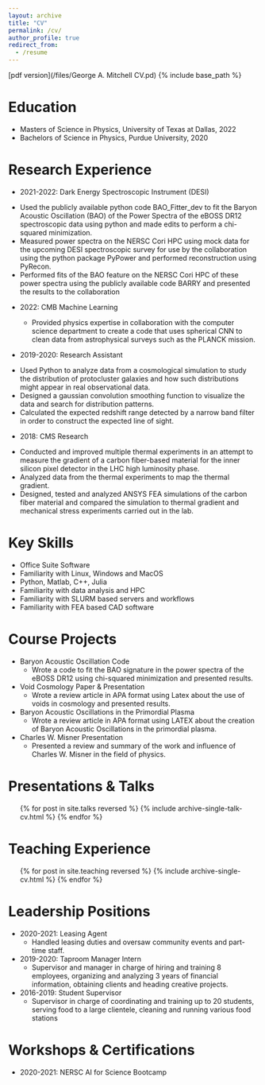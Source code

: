 ```yaml
---
layout: archive
title: "CV"
permalink: /cv/
author_profile: true
redirect_from:
  - /resume
---
```

[pdf version](/files/George A. Mitchell CV.pd)
{% include base_path %}

Education
======
* Masters of Science in Physics, University of Texas at Dallas, 2022
* Bachelors of Science in Physics, Purdue University, 2020

Research Experience
======
* 2021-2022: Dark Energy Spectroscopic Instrument (DESI)
- Used the publicly available python code BAO_Fitter_dev to fit the Baryon Acoustic
Oscillation (BAO) of the Power Spectra of the eBOSS DR12 spectroscopic data using python and made edits to perform a chi-squared minimization.
- Measured power spectra on the NERSC Cori HPC using mock data for the upcoming
DESI spectroscopic survey for use by the collaboration using the python package PyPower and performed reconstruction using PyRecon.
- Performed fits of the BAO feature on the NERSC Cori HPC of these power spectra using the publicly available code BARRY and presented the results to the
collaboration

* 2022: CMB Machine Learning
  * Provided physics expertise in collaboration with the computer science department to create a code that uses spherical CNN to clean data from astrophysical surveys such as the PLANCK mission.

* 2019-2020: Research Assistant
- Used Python to analyze data from a cosmological simulation to study the distribution of protocluster galaxies and how such distributions might appear in real observational data.
- Designed a gaussian convolution smoothing function to visualize the data and search for distribution patterns.
- Calculated the expected redshift range detected by a narrow band filter in order to construct the expected line of sight.

* 2018: CMS Research
- Conducted and improved multiple thermal experiments in an attempt to measure the gradient of a carbon fiber-based material for the inner silicon pixel detector in the LHC high luminosity phase.
- Analyzed data from the thermal experiments to map the thermal gradient.
- Designed, tested and analyzed ANSYS FEA simulations of the carbon fiber material and compared the simulation to thermal gradient and mechanical stress experiments carried out in the lab.

Key Skills
======
* Office Suite Software
* Familiarity with Linux, Windows and MacOS
* Python, Matlab, C++, Julia
* Familiarity with data analysis and HPC
* Familiarity with SLURM based servers and workflows
* Familiarity with FEA based CAD software

Course Projects
======
* Baryon Acoustic Oscillation Code
  - Wrote a code to fit the BAO signature in the power spectra of the eBOSS
DR12 using chi-squared minimization and presented results.
* Void Cosmology Paper & Presentation
  - Wrote a review article in APA format using Latex about the use of voids in cosmology and presented results.
* Baryon Acoustic Oscillations in the Primordial Plasma
  - Wrote a review article in APA format using LATEX about the creation of Baryon Acoustic Oscillations in the primordial plasma.
* Charles W. Misner Presentation
  - Presented a review and summary of the work and influence of Charles W. Misner in the field of physics.

<!---
Publications
 ======
   <ul>{% for post in site.publications reversed %}
    {% include archive-single-cv.html %}
  {% endfor %}</ul>
-->

Presentations & Talks
======
  <ul>{% for post in site.talks reversed %}
    {% include archive-single-talk-cv.html  %}
  {% endfor %}</ul>

Teaching Experience
======
  <ul>{% for post in site.teaching reversed %}
    {% include archive-single-cv.html %}
  {% endfor %}</ul>

Leadership Positions
======
* 2020-2021: Leasing Agent
  - Handled leasing duties and
  oversaw community events
and part-time staff.
* 2019-2020: Taproom Manager Intern
  - Supervisor and manager in charge of hiring and training 8 employees, organizing and analyzing 3 years of financial information, obtaining
clients and heading creative projects.
* 2016-2019: Student Supervisor
  - Supervisor in charge of coordinating and training up to 20 students, serving food to a large clientele, cleaning and running various food stations

Workshops & Certifications
======
* 2020-2021: NERSC AI for Science Bootcamp
